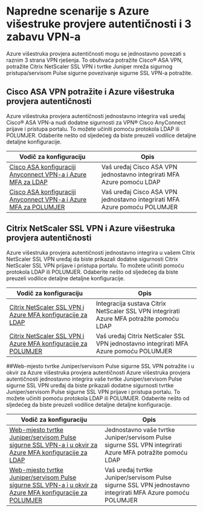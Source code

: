 <properties
    pageTitle="Napredne scenarije s Azure višestruke provjere autentičnosti i 3 zabavu VPN-ovi"
    description="Ova stranica sadrži informacije o konfiguraciji detaljnog postavljanja za Azure MFA s 3 prodcuts proizvođača."
    services="multi-factor-authentication"
    documentationCenter=""
    authors="kgremban" 
    manager="femila"
    editor="curtland"/>

<tags
    ms.service="multi-factor-authentication"
    ms.workload="identity"
    ms.tgt_pltfrm="na"
    ms.devlang="na"
    ms.topic="article"
    ms.date="08/04/2016"
    ms.author="kgremban"/>

# <a name="advanced-scenarios-with-azure-multi-factor-authentication-and-3rd-party-vpn"></a>Napredne scenarije s Azure višestruke provjere autentičnosti i 3 zabavu VPN-a
Azure višestruka provjera autentičnosti mogu se jednostavno povezati s raznim 3 strana VPN rješenja.  To obuhvaća potražite Cisco® ASA VPN, potražite Citrix NetScaler SSL VPN i tvrtke Juniper mreža sigurnog pristupa/servisom Pulse sigurne povezivanje sigurne SSL VPN-a potražite.

## <a name="cisco-asa-vpn-appliance-and-azure-multi-factor-authentication"></a>Cisco ASA VPN potražite i Azure višestruka provjera autentičnosti
Azure višestruka provjera autentičnosti jednostavno integrira vaš uređaj Cisco® ASA VPN-a nudi dodatne sigurnosti za VPN® Cisco AnyConnect prijave i pristupa portalu.  To možete učiniti pomoću protokola LDAP ili POLUMJER.  Odaberite nešto od sljedećeg da biste preuzeli vodilice detaljne detaljne konfiguracije.

Vodič za konfiguraciju  | Opis
------------- | ------------- |
[Cisco ASA konfiguraciji Anyconnect VPN-a i Azure MFA za LDAP](http://download.microsoft.com/download/A/2/0/A201567C-C3DE-4227-AF89-4567A470899E/Cisco_ASA_Azure_MFA_LDAP.docx) | Vaš uređaj Cisco ASA VPN jednostavno integrirati MFA Azure pomoću LDAP|
[Cisco ASA konfiguraciji Anyconnect VPN-a i Azure MFA za POLUMJER](http://download.microsoft.com/download/4/5/7/4579C1CF-35B0-4FBE-8A1A-B49CB2CC0382/Cisco_ASA_Azure_MFA_RADIUS.docx) | Vaš uređaj Cisco ASA VPN jednostavno integrirati MFA Azure pomoću POLUMJER

## <a name="citrix-netscaler-ssl-vpn-and-azure-multi-factor-authentication"></a>Citrix NetScaler SSL VPN i Azure višestruka provjera autentičnosti
Azure višestruka provjera autentičnosti jednostavno integrira u vašem Citrix NetScaler SSL VPN uređaj da biste prikazali dodatne sigurnosti Citrix NetScaler SSL VPN prijave i pristupa portalu.  To možete učiniti pomoću protokola LDAP ili POLUMJER.  Odaberite nešto od sljedećeg da biste preuzeli vodilice detaljne detaljne konfiguracije.

Vodič za konfiguraciju  | Opis
------------- | ------------- |
[Citrix NetScaler SSL VPN i Azure MFA konfiguracije za LDAP](http://download.microsoft.com/download/2/4/E/24E1E722-72DF-471F-A88A-D1338DB1AF83/Citrix_NS_Azure_MFA_LDAP.docx) | Integracija sustava Citrix NetScaler SSL VPN integrirati Azure MFA potražite pomoću LDAP|
[Citrix NetScaler SSL VPN i Azure MFA konfiguracije za POLUMJER](http://download.microsoft.com/download/1/A/4/1A482764-4A63-45C2-A5EC-2B673ACCDD12/Citrix_NS_Azure_MFA_RADIUS.docx) | Vaš uređaj Citrix NetScaler SSL VPN jednostavno integrirati MFA Azure pomoću POLUMJER

##<a name="juniperpulse-secure-ssl-vpn-appliance-and-azure-multi-factor-authentication"></a>Web-mjesto tvrtke Juniper/servisom Pulse sigurne SSL VPN potražite i u okvir za Azure višestruka provjera autentičnosti
Azure višestruka provjera autentičnosti jednostavno integrira vaše tvrtke Juniper/servisom Pulse sigurne SSL VPN uređaj da biste prikazali dodatne sigurnosti tvrtke Juniper/servisom Pulse sigurne SSL VPN prijave i pristupa portalu.  To možete učiniti pomoću protokola LDAP ili POLUMJER.  Odaberite nešto od sljedećeg da biste preuzeli vodilice detaljne detaljne konfiguracije.

Vodič za konfiguraciju  | Opis
------------- | ------------- |
[Web-mjesto tvrtke Juniper/servisom Pulse sigurne SSL VPN-a i u okvir za Azure MFA konfiguracije za LDAP](http://download.microsoft.com/download/6/5/8/6587B418-75B1-4FCB-84D4-984BC479309E/JuniperPulse_Azure_MFA_LDAP.docx)| Jednostavno vaše tvrtke Juniper/servisom Pulse sigurne SSL VPN integrirati Azure MFA potražite pomoću LDAP|
[Web-mjesto tvrtke Juniper/servisom Pulse sigurne SSL VPN-a i u okvir za Azure MFA konfiguracije za POLUMJER](http://download.microsoft.com/download/7/9/A/79AB3DAD-4799-4379-B1DA-B95ABDF231DC/JuniperPulse_Azure_MFA_RADIUS.docx) | Vaš uređaj tvrtke Juniper/servisom Pulse sigurne SSL VPN jednostavno integrirati MFA Azure pomoću POLUMJER
